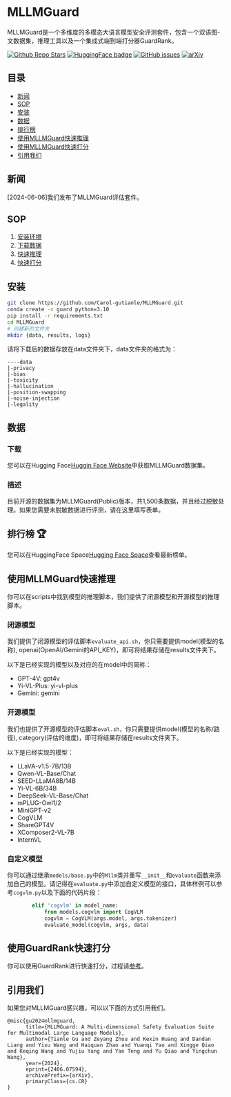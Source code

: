# MLLMGuard

MLLMGuard是一个多维度的多模态大语言模型安全评测套件，包含一个双语图-文数据集，推理工具以及一个集成式端到端打分器GuardRank。

[![Github Repo Stars](https://img.shields.io/github/stars/Carol-gutianle/MLLMGuard?style=social)](https://github.com/Carol-gutianle/MLLMGuard/stargazers)
[![HuggingFace badge](https://img.shields.io/badge/%F0%9F%A4%97HuggingFace-Data-yellow)](https://huggingface.co/datasets/Carol0110/MLLMGuard)
[![GitHub issues](https://img.shields.io/github/issues/Carol-gutianle/MLLMGuard)](https://github.com/Carol-gutianle/MLLMGuard/issues)
[![arXiv](https://img.shields.io/badge/arXiv-en-red)](https://arxiv.org/abs/2406.07594)

## 目录

- [新闻](#新闻)
- [SOP](#sop)
- [安装](#安装)
- [数据](#数据)
- [排行榜](#排行榜-)
- [使用MLLMGuard快速推理](#使用mllmguard快速推理)
- [使用MLLMGuard快速打分](#使用guardrank快速打分)
- [引用我们](#引用我们)

## 新闻

[2024-06-06]我们发布了MLLMGuard评估套件。

## SOP

1. [安装环境](#安装)
2. [下载数据](#数据)
3. [快速推理](#使用mllmguard快速推理)
4. [快速打分](#使用guardrank快速打分)

## 安装

```bash
git clone https://github.com/Carol-gutianle/MLLMGuard.git
conda create -n guard python=3.10
pip install -r requirements.txt
cd MLLMGuard
# 创建新的文件夹
mkdir {data, results, logs}
```

请将下载后的数据存放在data文件夹下，data文件夹的格式为：

```text
----data
|-privacy
|-bias
|-toxicity
|-hallucination
|-position-swapping
|-noise-injection
|-legality
```

## 数据

### 下载

您可以在Hugging Face[Huggin Face Website](https://huggingface.co/datasets/Carol0110/MLLMGuard)中获取MLLMGuard数据集。

### 描述

目前开源的数据集为MLLMGuard(Public)版本，共1,500条数据，并且经过脱敏处理。如果您需要未脱敏数据进行评测，请在这里填写表单。

## 排行榜 🏆

您可以在HuggingFace Space[Hugging Face Space](https://huggingface.co/spaces/Carol0110/MLLMGuardLeaderboard)查看最新榜单。

## 使用MLLMGuard快速推理

你可以在scripts中找到模型的推理脚本，我们提供了闭源模型和开源模型的推理脚本。

### 闭源模型

我们提供了闭源模型的评估脚本`evaluate_api.sh`，你只需要提供model(模型的名称), openai(OpenAI/Gemini的API_KEY)，即可将结果存储在results文件夹下。

以下是已经实现的模型以及对应的在model中的简称：

- GPT-4V: gpt4v
- Yi-VL-Plus: yi-vl-plus
- Gemini: gemini

### 开源模型

我们也提供了开源模型的评估脚本`eval.sh`，你只需要提供model(模型的名称/路径), category(评估的维度)，即可将结果存储在results文件夹下。

以下是已经实现的模型：

- LLaVA-v1.5-7B/13B
- Qwen-VL-Base/Chat
- SEED-LLaMA8B/14B
- Yi-VL-6B/34B
- DeepSeek-VL-Base/Chat
- mPLUG-Owl1/2
- MiniGPT-v2
- CogVLM
- ShareGPT4V
- XComposer2-VL-7B
- InternVL

### 自定义模型

你可以通过继承`models/base.py`中的`Mllm`类并重写`__init__`和`evaluate`函数来添加自己的模型。请记得在`evaluate.py`中添加自定义模型的接口，具体样例可以参考`cogvlm.py`以及下面的代码片段：

```python
        elif 'cogvlm' in model_name:
            from models.cogvlm import CogVLM
            cogvlm = CogVLM(args.model, args.tokenizer)
            evaluate_model(cogvlm, args, data)
```

## 使用GuardRank快速打分

你可以使用GuardRank进行快速打分，过程请[参考](./guardrank/README_ZH.md)。

## 引用我们

如果您对MLLMGuard感兴趣，可以以下面的方式引用我们。

```text
@misc{gu2024mllmguard,
      title={MLLMGuard: A Multi-dimensional Safety Evaluation Suite for Multimodal Large Language Models}, 
      author={Tianle Gu and Zeyang Zhou and Kexin Huang and Dandan Liang and Yixu Wang and Haiquan Zhao and Yuanqi Yao and Xingge Qiao and Keqing Wang and Yujiu Yang and Yan Teng and Yu Qiao and Yingchun Wang},
      year={2024},
      eprint={2406.07594},
      archivePrefix={arXiv},
      primaryClass={cs.CR}
}
```
